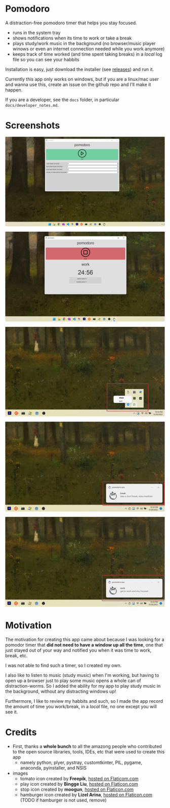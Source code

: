 # Pomodoro
A distraction-free pomodoro timer that helps you stay focused.
- runs in the system tray
- shows notifications when its time to work or take a break
- plays study/work music in the background (no browser/music player winows or even an internet connection needed while you work anymore)
- keeps track of time worked (and time spent taking breaks) in a *local* log file so you can see your habbits

Installation is easy, just download the installer (see [releases](https://github.com/MeLikeyCode/pomodoro/releases)) and run it.

Currently this app only works on windows, but if you are a linux/mac user and wanna use this, create an issue on the github repo and I'll make it happen.

If you are a developer, see the `docs` folder, in particular `docs/developer_notes.md`.

# Screenshots
![](/docs/screenshots/initial.png)

![](/docs/screenshots/started.png)

![](/docs/screenshots/tray_menu.png)

![](/docs/screenshots/tray_break.png)

![](/docs/screenshots/tray_work.png)

# Motivation
The motivation for creating this app came about because I was looking for a pomodor timer that **did not need to have a window up all the time**, one that just stayed out of your way and notified you when it was time to work, break, etc.

I was not able to find such a timer, so I created my own.

I also like to listen to music (study music) when I'm working, but having to open up a browser just to play some music opens a whole can of distraction-worms. So I added the ability for my app to play study music in the background, without any distracting windows up!

Furthermore, I like to review my habbits and such, so I made the app record the amount of time you work/break, in a *local* file, no one except you will see it.

# Credits
- First, thanks a **whole bunch** to all the amazong people who contributed to the open source libraries, tools, IDEs, etc that were used to create this app
    - namely python, plyer, pystray, customtkinter, PIL, pygame, anaconda, pyinstaller, and NSIS
- images
    - tomato icon created by **Freepik**, [hosted on Flaticom.com](https://www.flaticon.com/free-icons/tomato)
    - play icon created by **Bingge Liu**, [hosted on Flaticon.com](https://www.flaticon.com/free-icons/video)
    - stop icon created by **moogun**, [hosted on Flaticon.com](https://www.flaticon.com/free-icons/stop)
    - hamburger icon created by **Lizel Arina**, [hosted on Flaticon.com](https://www.flaticon.com/free-icons/hamburger) (TODO if hamburger is not used, remove)
